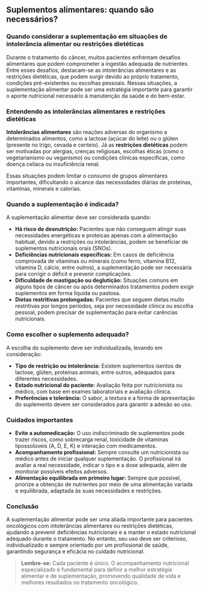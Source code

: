 
## Suplementos alimentares: quando são necessários?

### Quando considerar a suplementação em situações de intolerância alimentar ou restrições dietéticas

Durante o tratamento do câncer, muitos pacientes enfrentam desafios alimentares que podem comprometer a ingestão adequada de nutrientes. Entre esses desafios, destacam-se as intolerâncias alimentares e as restrições dietéticas, que podem surgir devido ao próprio tratamento, condições pré-existentes ou escolhas pessoais. Nessas situações, a suplementação alimentar pode ser uma estratégia importante para garantir o aporte nutricional necessário à manutenção da saúde e do bem-estar.

### Entendendo as intolerâncias alimentares e restrições dietéticas

**Intolerâncias alimentares** são reações adversas do organismo a determinados alimentos, como a lactose (açúcar do leite) ou o glúten (presente no trigo, cevada e centeio). Já as **restrições dietéticas** podem ser motivadas por alergias, crenças religiosas, escolhas éticas (como o vegetarianismo ou veganismo) ou condições clínicas específicas, como doença celíaca ou insuficiência renal.

Essas situações podem limitar o consumo de grupos alimentares importantes, dificultando o alcance das necessidades diárias de proteínas, vitaminas, minerais e calorias.

### Quando a suplementação é indicada?

A suplementação alimentar deve ser considerada quando:

- **Há risco de desnutrição:** Pacientes que não conseguem atingir suas necessidades energéticas e proteicas apenas com a alimentação habitual, devido a restrições ou intolerâncias, podem se beneficiar de suplementos nutricionais orais (SNOs).
- **Deficiências nutricionais específicas:** Em casos de deficiência comprovada de vitaminas ou minerais (como ferro, vitamina B12, vitamina D, cálcio, entre outros), a suplementação pode ser necessária para corrigir o déficit e prevenir complicações.
- **Dificuldade de mastigação ou deglutição:** Situações comuns em alguns tipos de câncer ou após determinados tratamentos podem exigir suplementos em forma líquida ou pastosa.
- **Dietas restritivas prolongadas:** Pacientes que seguem dietas muito restritivas por longos períodos, seja por necessidade clínica ou escolha pessoal, podem precisar de suplementação para evitar carências nutricionais.

### Como escolher o suplemento adequado?

A escolha do suplemento deve ser individualizada, levando em consideração:

- **Tipo de restrição ou intolerância:** Existem suplementos isentos de lactose, glúten, proteínas animais, entre outros, adequados para diferentes necessidades.
- **Estado nutricional do paciente:** Avaliação feita por nutricionista ou médico, com base em exames laboratoriais e avaliação clínica.
- **Preferências e tolerância:** O sabor, a textura e a forma de apresentação do suplemento devem ser considerados para garantir a adesão ao uso.

### Cuidados importantes

- **Evite a automedicação:** O uso indiscriminado de suplementos pode trazer riscos, como sobrecarga renal, toxicidade de vitaminas lipossolúveis (A, D, E, K) e interação com medicamentos.
- **Acompanhamento profissional:** Sempre consulte um nutricionista ou médico antes de iniciar qualquer suplementação. O profissional irá avaliar a real necessidade, indicar o tipo e a dose adequada, além de monitorar possíveis efeitos adversos.
- **Alimentação equilibrada em primeiro lugar:** Sempre que possível, priorize a obtenção de nutrientes por meio de uma alimentação variada e equilibrada, adaptada às suas necessidades e restrições.

### Conclusão

A suplementação alimentar pode ser uma aliada importante para pacientes oncológicos com intolerâncias alimentares ou restrições dietéticas, ajudando a prevenir deficiências nutricionais e a manter o estado nutricional adequado durante o tratamento. No entanto, seu uso deve ser criterioso, individualizado e sempre orientado por um profissional de saúde, garantindo segurança e eficácia no cuidado nutricional.

> **Lembre-se:** Cada paciente é único. O acompanhamento nutricional especializado é fundamental para definir a melhor estratégia alimentar e de suplementação, promovendo qualidade de vida e melhores resultados no tratamento oncológico.
```
